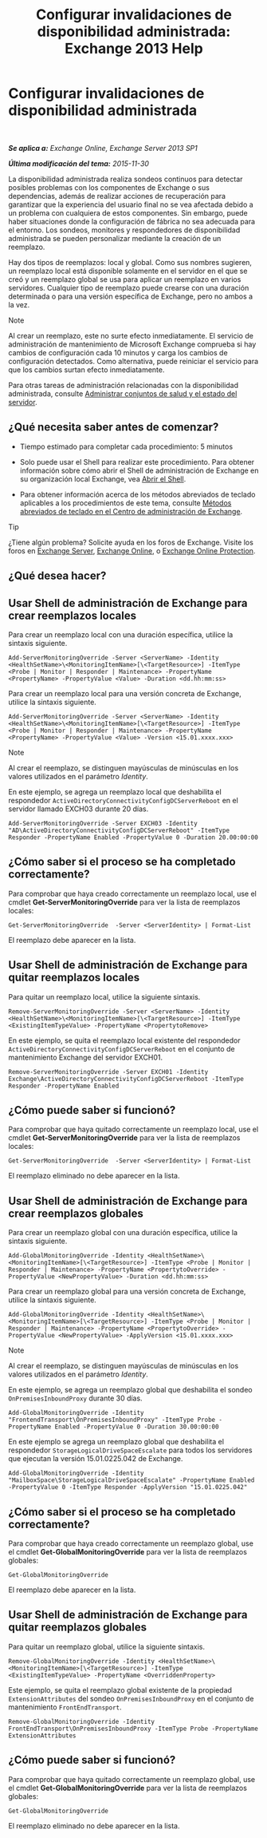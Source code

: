 ﻿---
title: 'Configurar invalidaciones de disponibilidad administrada: Exchange 2013 Help'
TOCTitle: Configurar invalidaciones de disponibilidad administrada
ms:assetid: c8f315b3-1d5e-4ad9-8bea-9c3a4a13ebfc
ms:mtpsurl: https://technet.microsoft.com/es-es/library/Dn482055(v=EXCHG.150)
ms:contentKeyID: 59890415
ms.date: 05/22/2018
mtps_version: v=EXCHG.150
ms.translationtype: MT
---

# Configurar invalidaciones de disponibilidad administrada

 

_**Se aplica a:** Exchange Online, Exchange Server 2013 SP1_

_**Última modificación del tema:** 2015-11-30_

La disponibilidad administrada realiza sondeos continuos para detectar posibles problemas con los componentes de Exchange o sus dependencias, además de realizar acciones de recuperación para garantizar que la experiencia del usuario final no se vea afectada debido a un problema con cualquiera de estos componentes. Sin embargo, puede haber situaciones donde la configuración de fábrica no sea adecuada para el entorno. Los sondeos, monitores y respondedores de disponibilidad administrada se pueden personalizar mediante la creación de un reemplazo.

Hay dos tipos de reemplazos: local y global. Como sus nombres sugieren, un reemplazo local está disponible solamente en el servidor en el que se creó y un reemplazo global se usa para aplicar un reemplazo en varios servidores. Cualquier tipo de reemplazo puede crearse con una duración determinada o para una versión específica de Exchange, pero no ambos a la vez.


> [!NOTE]
> Al crear un reemplazo, este no surte efecto inmediatamente. El servicio de administración de mantenimiento de Microsoft Exchange comprueba si hay cambios de configuración cada 10 minutos y carga los cambios de configuración detectados. Como alternativa, puede reiniciar el servicio para que los cambios surtan efecto inmediatamente.



Para otras tareas de administración relacionadas con la disponibilidad administrada, consulte [Administrar conjuntos de salud y el estado del servidor](manage-health-sets-and-server-health-exchange-2013-help.md).

## ¿Qué necesita saber antes de comenzar?

  - Tiempo estimado para completar cada procedimiento: 5 minutos

  - Solo puede usar el Shell para realizar este procedimiento. Para obtener información sobre cómo abrir el Shell de administración de Exchange en su organización local Exchange, vea [Abrir el Shell](https://technet.microsoft.com/es-es/library/dd638134\(v=exchg.150\)).

  - Para obtener información acerca de los métodos abreviados de teclado aplicables a los procedimientos de este tema, consulte [Métodos abreviados de teclado en el Centro de administración de Exchange](keyboard-shortcuts-in-the-exchange-admin-center-exchange-online-protection-help.md).


> [!TIP]
> ¿Tiene algún problema? Solicite ayuda en los foros de Exchange. Visite los foros en <A href="https://go.microsoft.com/fwlink/p/?linkid=60612">Exchange Server</A>, <A href="https://go.microsoft.com/fwlink/p/?linkid=267542">Exchange Online</A>, o <A href="https://go.microsoft.com/fwlink/p/?linkid=285351">Exchange Online Protection</A>.



## ¿Qué desea hacer?

## Usar Shell de administración de Exchange para crear reemplazos locales

Para crear un reemplazo local con una duración específica, utilice la sintaxis siguiente.

    Add-ServerMonitoringOverride -Server <ServerName> -Identity <HealthSetName>\<MonitoringItemName>[\<TargetResource>] -ItemType <Probe | Monitor | Responder | Maintenance> -PropertyName <PropertyName> -PropertyValue <Value> -Duration <dd.hh:mm:ss>

Para crear un reemplazo local para una versión concreta de Exchange, utilice la sintaxis siguiente.

    Add-ServerMonitoringOverride -Server <ServerName> -Identity <HealthSetName>\<MonitoringItemName>[\<TargetResource>] -ItemType <Probe | Monitor | Responder | Maintenance> -PropertyName <PropertyName> -PropertyValue <Value> -Version <15.01.xxxx.xxx>


> [!NOTE]
> Al crear el reemplazo, se distinguen mayúsculas de minúsculas en los valores utilizados en el parámetro <EM>Identity</EM>.



En este ejemplo, se agrega un reemplazo local que deshabilita el respondedor `ActiveDirectoryConnectivityConfigDCServerReboot` en el servidor llamado EXCH03 durante 20 días.

    Add-ServerMonitoringOverride -Server EXCH03 -Identity "AD\ActiveDirectoryConnectivityConfigDCServerReboot" -ItemType Responder -PropertyName Enabled -PropertyValue 0 -Duration 20.00:00:00

## ¿Cómo saber si el proceso se ha completado correctamente?

Para comprobar que haya creado correctamente un reemplazo local, use el cmdlet **Get-ServerMonitoringOverride** para ver la lista de reemplazos locales:

    Get-ServerMonitoringOverride  -Server <ServerIdentity> | Format-List

El reemplazo debe aparecer en la lista.

## Usar Shell de administración de Exchange para quitar reemplazos locales

Para quitar un reemplazo local, utilice la siguiente sintaxis.

    Remove-ServerMonitoringOverride -Server <ServerName> -Identity <HealthSetName>\<MonitoringItemName>[\<TargetResource>] -ItemType <ExistingItemTypeValue> -PropertyName <PropertytoRemove>

En este ejemplo, se quita el reemplazo local existente del respondedor `ActiveDirectoryConnectivityConfigDCServerReboot` en el conjunto de mantenimiento Exchange del servidor EXCH01.

    Remove-ServerMonitoringOverride -Server EXCH01 -Identity Exchange\ActiveDirectoryConnectivityConfigDCServerReboot -ItemType Responder -PropertyName Enabled

## ¿Cómo puede saber si funcionó?

Para comprobar que haya quitado correctamente un reemplazo local, use el cmdlet **Get-ServerMonitoringOverride** para ver la lista de reemplazos locales:

    Get-ServerMonitoringOverride  -Server <ServerIdentity> | Format-List

El reemplazo eliminado no debe aparecer en la lista.

## Usar Shell de administración de Exchange para crear reemplazos globales

Para crear un reemplazo global con una duración específica, utilice la sintaxis siguiente.

    Add-GlobalMonitoringOverride -Identity <HealthSetName>\<MonitoringItemName>[\<TargetResource>] -ItemType <Probe | Monitor | Responder | Maintenance> -PropertyName <PropertytoOverride> -PropertyValue <NewPropertyValue> -Duration <dd.hh:mm:ss>

Para crear un reemplazo global para una versión concreta de Exchange, utilice la sintaxis siguiente.

    Add-GlobalMonitoringOverride -Identity <HealthSetName>\<MonitoringItemName>[\<TargetResource>] -ItemType <Probe | Monitor | Responder | Maintenance> -PropertyName <PropertytoOverride> -PropertyValue <NewPropertyValue> -ApplyVersion <15.01.xxxx.xxx>


> [!NOTE]
> Al crear el reemplazo, se distinguen mayúsculas de minúsculas en los valores utilizados en el parámetro <EM>Identity</EM>.



En este ejemplo, se agrega un reemplazo global que deshabilita el sondeo `OnPremisesInboundProxy` durante 30 días.

    Add-GlobalMonitoringOverride -Identity "FrontendTransport\OnPremisesInboundProxy" -ItemType Probe -PropertyName Enabled -PropertyValue 0 -Duration 30.00:00:00

En este ejemplo se agrega un reemplazo global que deshabilita el respondedor `StorageLogicalDriveSpaceEscalate` para todos los servidores que ejecutan la versión 15.01.0225.042 de Exchange.

    Add-GlobalMonitoringOverride -Identity "MailboxSpace\StorageLogicalDriveSpaceEscalate" -PropertyName Enabled -PropertyValue 0 -ItemType Responder -ApplyVersion "15.01.0225.042"

## ¿Cómo saber si el proceso se ha completado correctamente?

Para comprobar que haya creado correctamente un reemplazo global, use el cmdlet **Get-GlobalMonitoringOverride** para ver la lista de reemplazos globales:

    Get-GlobalMonitoringOverride

El reemplazo debe aparecer en la lista.

## Usar Shell de administración de Exchange para quitar reemplazos globales

Para quitar un reemplazo global, utilice la siguiente sintaxis.

    Remove-GlobalMonitoringOverride -Identity <HealthSetName>\<MonitoringItemName>[\<TargetResource>] -ItemType <ExistingItemTypeValue> -PropertyName <OverriddenProperty>

Este ejemplo, se quita el reemplazo global existente de la propiedad `ExtensionAttributes` del sondeo `OnPremisesInboundProxy` en el conjunto de mantenimiento `FrontEndTransport`.

    Remove-GlobalMonitoringOverride -Identity FrontEndTransport\OnPremisesInboundProxy -ItemType Probe -PropertyName ExtensionAttributes

## ¿Cómo puede saber si funcionó?

Para comprobar que haya quitado correctamente un reemplazo global, use el cmdlet **Get-GlobalMonitoringOverride** para ver la lista de reemplazos globales:

    Get-GlobalMonitoringOverride

El reemplazo eliminado no debe aparecer en la lista.


